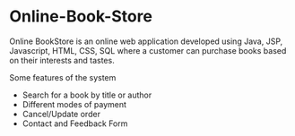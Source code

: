 Online-Book-Store
=================
Online BookStore is an online web application developed using Java, JSP, Javascript, HTML, CSS, SQL where a customer can purchase books based on their interests and tastes.

Some features of the system
 * Search for a book by title or author
 * Different modes of payment
 * Cancel/Update order
 * Contact and Feedback Form

